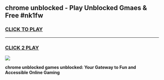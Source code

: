 
## chrome unblocked - Play Unblocked Gmaes & Free #nk1fw
<h3>
<a href="https://news.freeplayer.one?title=chrome_unblocked&ref=24F">CLICK TO PLAY</a></h3>
<hr>

<h3>
<a href="https://news.freeplayer.one?title=chrome_unblocked&ref=24F">CLICK 2 PLAY</a>
  
</h3>

<a href="https://news.freeplayer.one?title=chrome_unblocked&ref=24F/"><img src="https://clearcache.store/games.png"></a>


**chrome unblocked games unblocked: Your Gateway to Fun and Accessible Online Gaming**
